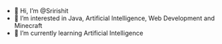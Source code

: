 - 👋 Hi, I’m @Sririshit
- 👀 I’m interested in Java, Artificial Intelligence, Web Development and Minecraft
- 🌱 I’m currently learning Artificial Intelligence

